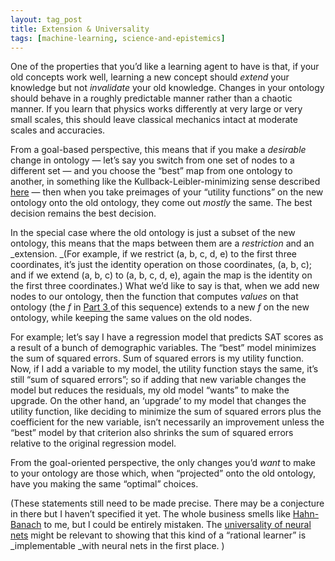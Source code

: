```yaml
---
layout: tag_post
title: Extension & Universality
tags: [machine-learning, science-and-epistemics]
---
```


One of the properties that you’d like a learning agent to have is that, if your old concepts work well, learning a new concept should _extend_ your knowledge but not _invalidate_ your old knowledge. Changes in your ontology should behave in a roughly predictable manner rather than a chaotic manner.  If you learn that physics works differently at very large or very small scales, this should leave classical mechanics intact at moderate scales and accuracies.

From a goal-based perspective, this means that if you make a _desirable_ change in ontology — let’s say you switch from one set of nodes to a different set — and you choose the “best” map from one ontology to another, in something like the Kullback-Leibler-minimizing sense described [here](https://intelligence.org/files/OntologicalCrises.pdf) — then when you take preimages of your “utility functions” on the new ontology onto the old ontology, they come out _mostly_ the same.  The best decision remains the best decision.

In the special case where the old ontology is just a subset of the new ontology, this means that the maps between them are a _restriction_ and an _extension.  _(For example, if we restrict (a, b, c, d, e) to the first three coordinates, it’s just the identity operation on those coordinates, (a, b, c); and if we extend (a, b, c) to (a, b, c, d, e), again the map is the identity on the first three coordinates.)  What we’d like to say is that, when we add new nodes to our ontology, then the function that computes _values_ on that ontology (the _f_ in [Part 3 ](https://srconstantin.wordpress.com/2015/06/08/epistemology-sequence-part-3-values-and-evaluation/)of this sequence) extends to a new _f_ on the new ontology, while keeping the same values on the old nodes.

For example; let’s say I have a regression model that predicts SAT scores as a result of a bunch of demographic variables. The “best” model minimizes the sum of squared errors. Sum of squared errors is my utility function.  Now, if I add a variable to my model, the utility function stays the same, it’s still “sum of squared errors”; so if adding that new variable changes the model but reduces the residuals, my old model “wants” to make the upgrade.  On the other hand, an ‘upgrade’ to my model that changes the utility function, like deciding to minimize the sum of squared errors plus the coefficient for the new variable, isn’t necessarily an improvement unless the “best” model by that criterion also shrinks the sum of squared errors relative to the original regression model.

From the goal-oriented perspective, the only changes you’d _want_ to make to your ontology are those which, when “projected” onto the old ontology, have you making the same “optimal” choices.

(These statements still need to be made precise. There may be a conjecture in there but I haven’t specified it yet. The whole business smells like [Hahn-Banach](https://en.wikipedia.org/wiki/Hahn%E2%80%93Banach_theorem) to me, but I could be entirely mistaken. The [universality of neural nets](http://www.dartmouth.edu/~gvc/Cybenko_MCSS.pdf) might be relevant to showing that this kind of a “rational learner” is _implementable _with neural nets in the first place. )
